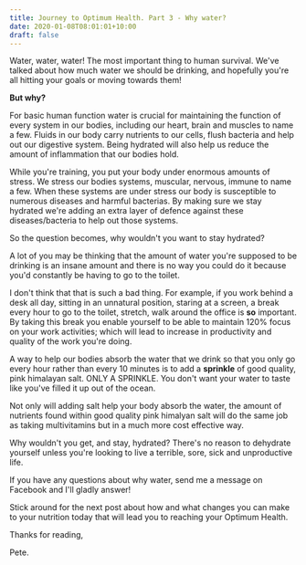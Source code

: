 ```yaml
---
title: Journey to Optimum Health. Part 3 - Why water? 
date: 2020-01-08T08:01:01+10:00
draft: false
---
```

Water, water, water! The most important thing to human survival. We've talked about how much water we should be drinking, and hopefully you're all hitting your goals or moving towards them!



**But why?** 



For basic human function water is crucial for maintaining the function of every system in our bodies, including our heart, brain and muscles to name a few. Fluids in our body carry nutrients to our cells, flush bacteria and help out our digestive system. Being hydrated will also help us reduce the amount of inflammation that our bodies hold. 

While you're training, you put your body under enormous amounts of stress. We stress our bodies systems, muscular, nervous, immune to name a few. When these systems are under stress our body is susceptible to numerous diseases and harmful bacterias. By making sure we stay hydrated we're adding an extra layer of defence against these diseases/bacteria to help out those systems.



So the question becomes, why wouldn't you want to stay hydrated?



A lot of you may be thinking that the amount of water you're supposed to be drinking is an insane amount and there is no way you could do it because you'd constantly be having to go to the toilet. 

I don't think that that is such a bad thing. For example, if you work behind a desk all day, sitting in an unnatural position, staring at a screen, a break every hour to go to the toilet, stretch, walk around the office is **so** important. By taking this break you enable yourself to be able to maintain 120% focus on your work activities; which will lead to increase in productivity and quality of the work you're doing. 

A way to help our bodies absorb the water that we drink so that you only go every hour rather than every 10 minutes is to add a **sprinkle** of good quality, pink himalayan salt. ONLY A SPRINKLE. You don't want your water to taste like you've filled it up out of the ocean.

Not only will adding salt help your body absorb the water, the amount of nutrients found within good quality pink himalyan salt will do the same job as taking multivitamins but in a much more cost effective way.



Why wouldn't you get, and stay, hydrated? There's no reason to dehydrate yourself unless you're looking to live a terrible, sore, sick and unproductive life.



If you have any questions about why water, send me a message on Facebook and I'll gladly answer!

Stick around for the next post about how and what changes you can make to your nutrition today that will lead you to reaching your Optimum Health.



Thanks for reading, 

Pete.



